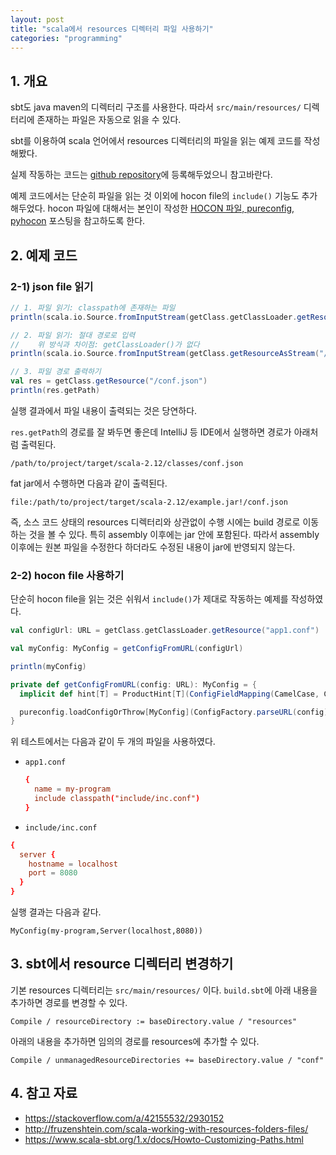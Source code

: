 ```yaml
---
layout: post
title: "scala에서 resources 디렉터리 파일 사용하기"
categories: "programming"
---
```


## 1. 개요

sbt도 java maven의 디렉터리 구조를 사용한다. 따라서 `src/main/resources/` 디렉터리에 존재하는 파일은 자동으로 읽을 수 있다.

sbt를 이용하여 scala 언어에서 resources 디렉터리의 파일을 읽는 예제 코드를 작성해봤다.

실제 작동하는 코드는 [github repository](https://github.com/jason-heo/scala-working-with-resources-dir)에 등록해두었으니 참고바란다.

예제 코드에서는 단순히 파일을 읽는 것 이외에 hocon file의 `include()` 기능도 추가해두었다. hocon 파일에 대해서는 본인이 작성한 [HOCON 파일, pureconfig, pyhocon](/programming/2018/08/06/hocon.html) 포스팅을 참고하도록 한다.

## 2. 예제 코드

### 2-1) json file 읽기

```scala
// 1. 파일 읽기: classpath에 존재하는 파일
println(scala.io.Source.fromInputStream(getClass.getClassLoader.getResourceAsStream("conf.json")).mkString)

// 2. 파일 읽기: 절대 경로로 입력
//    위 방식과 차이점: getClassLoader()가 없다
println(scala.io.Source.fromInputStream(getClass.getResourceAsStream("/conf.json")).mkString)

// 3. 파일 경로 출력하기
val res = getClass.getResource("/conf.json")
println(res.getPath)
```

실행 결과에서 파일 내용이 출력되는 것은 당연하다.

`res.getPath`의 경로를 잘 봐두면 좋은데 IntelliJ 등 IDE에서 실행하면 경로가 아래처럼 출력된다.

`/path/to/project/target/scala-2.12/classes/conf.json`

fat jar에서 수행하면 다음과 같이 출력된다.

`file:/path/to/project/target/scala-2.12/example.jar!/conf.json`

즉, 소스 코드 상태의 resources 디렉터리와 상관없이 수행 시에는 build 경로로 이동하는 것을 볼 수 있다. 특히 assembly 이후에는 jar 안에 포함된다. 따라서 assembly 이후에는 원본 파일을 수정한다 하더라도 수정된 내용이 jar에 반영되지 않는다.

### 2-2) hocon file 사용하기

단순히 hocon file을 읽는 것은 쉬워서 `include()`가 제대로 작동하는 예제를 작성하였다.

```scala
val configUrl: URL = getClass.getClassLoader.getResource("app1.conf")

val myConfig: MyConfig = getConfigFromURL(configUrl)

println(myConfig)

private def getConfigFromURL(config: URL): MyConfig = {
  implicit def hint[T] = ProductHint[T](ConfigFieldMapping(CamelCase, CamelCase))

  pureconfig.loadConfigOrThrow[MyConfig](ConfigFactory.parseURL(config).resolve)
}
```

위 테스트에서는 다음과 같이 두 개의 파일을 사용하였다.

- `app1.conf`
	```conf
	{
	  name = my-program
	  include classpath("include/inc.conf")
	}
	```
- `include/inc.conf`
```conf
{
  server {
    hostname = localhost
    port = 8080
  }
}
```

실행 결과는 다음과 같다.

```
MyConfig(my-program,Server(localhost,8080))
```

## 3. sbt에서 resource 디렉터리 변경하기

기본 resources 디렉터리는 `src/main/resources/` 이다. `build.sbt`에 아래 내용을 추가하면 경로를 변경할 수 있다.

```
Compile / resourceDirectory := baseDirectory.value / "resources"
```

아래의 내용을 추가하면 임의의 경로를 resources에 추가할 수 있다.

```
Compile / unmanagedResourceDirectories += baseDirectory.value / "conf"
```

## 4. 참고 자료

- https://stackoverflow.com/a/42155532/2930152
- http://fruzenshtein.com/scala-working-with-resources-folders-files/
- https://www.scala-sbt.org/1.x/docs/Howto-Customizing-Paths.html
